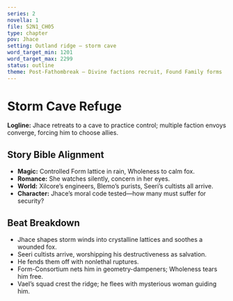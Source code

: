 ```yaml
---
series: 2
novella: 1
file: S2N1_CH05
type: chapter
pov: Jhace
setting: Outland ridge — storm cave
word_target_min: 1201
word_target_max: 2299
status: outline
theme: Post-Fathombreak — Divine factions recruit, Found Family forms
---
```

# Storm Cave Refuge

**Logline:** Jhace retreats to a cave to practice control; multiple faction envoys converge, forcing him to choose allies.

## Story Bible Alignment
- **Magic:** Controlled Form lattice in rain, Wholeness to calm fox.
- **Romance:** She watches silently, concern in her eyes.
- **World:** Xilcore’s engineers, Blemo’s purists, Seeri’s cultists all arrive.
- **Character:** Jhace’s moral code tested—how many must suffer for security?

## Beat Breakdown
- Jhace shapes storm winds into crystalline lattices and soothes a wounded fox.
- Seeri cultists arrive, worshipping his destructiveness as salvation.
- He fends them off with nonlethal ruptures.
- Form-Consortium nets him in geometry-dampeners; Wholeness tears him free.
- Vael’s squad crest the ridge; he flees with mysterious woman guiding him.

